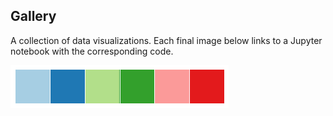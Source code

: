 ## Gallery
A collection of data visualizations. Each final image below links to a Jupyter notebook with the corresponding code.

[![png](output_1_0.png)](../test1)


